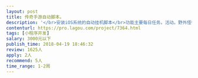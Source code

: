 ```yaml
---                
layout: post       
title: 传奇手游自动脚本。           
description: '</br>安装iOS系统的自动挂机脚本</br>功能主要每日任务。活动。野外怪物精英自动。自动复活自动拾取自动回程。包裹里要的东西留着。其他可以自动丢弃</br>'     
contenturl: https://pro.lagou.com/project/7364.html      
tags: [小程序开发]            
salary: 3000元以下          
publish_time: 2018-04-19 18:46:32         
review: 1625人                   
apply: 2人                   
recommend: 5人                   
time_range: 1-2周              
---                 
```

